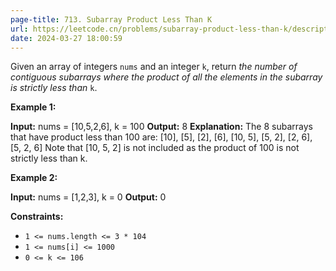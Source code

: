 ```yaml
---
page-title: 713. Subarray Product Less Than K
url: https://leetcode.cn/problems/subarray-product-less-than-k/description/?envType=daily-question&envId=2024-03-27
date: 2024-03-27 18:00:59
---
```

Given an array of integers `nums` and an integer `k`, return *the number of contiguous subarrays where the product of all the elements in the subarray is strictly less than* `k`.

**Example 1:**

**Input:** nums = \[10,5,2,6\], k = 100
**Output:** 8
**Explanation:** The 8 subarrays that have product less than 100 are:
\[10\], \[5\], \[2\], \[6\], \[10, 5\], \[5, 2\], \[2, 6\], \[5, 2, 6\]
Note that \[10, 5, 2\] is not included as the product of 100 is not strictly less than k.

**Example 2:**

**Input:** nums = \[1,2,3\], k = 0
**Output:** 0

**Constraints:**

-   `1 <= nums.length <= 3 * 104`
-   `1 <= nums[i] <= 1000`
-   `0 <= k <= 106`